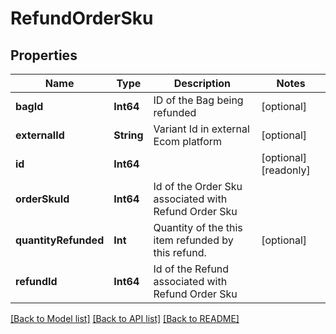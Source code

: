 # RefundOrderSku

## Properties
Name | Type | Description | Notes
------------ | ------------- | ------------- | -------------
**bagId** | **Int64** | ID of the Bag being refunded | [optional] 
**externalId** | **String** | Variant Id in external Ecom platform | [optional] 
**id** | **Int64** |  | [optional] [readonly] 
**orderSkuId** | **Int64** | Id of the Order Sku associated with Refund Order Sku | 
**quantityRefunded** | **Int** | Quantity of the this item refunded by this refund. | [optional] 
**refundId** | **Int64** | Id of the Refund associated with Refund Order Sku | 

[[Back to Model list]](../README.md#documentation-for-models) [[Back to API list]](../README.md#documentation-for-api-endpoints) [[Back to README]](../README.md)


